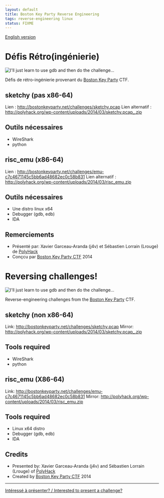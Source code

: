 ```yaml
---
layout: default
title: Boston Key Party Reverse Engineering
tags: reverse-engineering linux
status: FIXME
---
```


[English version](#english)

# Défis Rétro(ingénierie)

![I'll just learn to use gdb and then do the challenge...](https://i.imgflip.com/7ioef.jpg)

Défis de rétro-ingénierie provenant du [Boston Key Party](http://bostonkeyparty.net/) CTF.

## sketchy (pas x86-64)

Lien : http://bostonkeyparty.net/challenges/sketchy.pcap
Lien alternatif : http://polyhack.org/wp-content/uploads/2014/03/sketchy.pcap_.zip

## Outils nécessaires

* WireShark
* python

## risc\_emu (x86-64)

Lien : http://bostonkeyparty.net/challenges/emu-c7c4671145c5bb6ad48682ec0c58b831
Lien alternatif : http://polyhack.org/wp-content/uploads/2014/03/risc_emu.zip

## Outils nécessaires

* Une distro linux x64
* Debugger (gdb, edb)
* IDA

## Remerciements

* Présenté par: Xavier Garceau-Aranda (j4v) et Sébastien Lorrain (Lrouge) de [PolyHack](http://polyhack.org/)
* Conçcu par [Boston Key Party CTF](http://bostonkeyparty.net/) 2014


<a id="english"></a>

# Reversing challenges!

![I'll just learn to use gdb and then do the challenge...](https://i.imgflip.com/7ioef.jpg)

Reverse-engineering challenges from the [Boston Key Party](http://bostonkeyparty.net/) CTF.

## sketchy (non x86-64)

Link: http://bostonkeyparty.net/challenges/sketchy.pcap
Mirror: http://polyhack.org/wp-content/uploads/2014/03/sketchy.pcap_.zip

## Tools required

* WireShark
* python

## risc\_emu (X86-64)

Link: http://bostonkeyparty.net/challenges/emu-c7c4671145c5bb6ad48682ec0c58b831
Mirror: http://polyhack.org/wp-content/uploads/2014/03/risc_emu.zip

## Tools required

* Linux x64 distro
* Debugger (gdb, edb)
* IDA

## Credits

* Presented by: Xavier Garceau-Aranda (j4v) and Sébastien Lorrain (Lrouge) of [PolyHack](http://polyhack.org/)
* Created by [Boston Key Party CTF](http://bostonkeyparty.net/) 2014

<hr/>

[Intéressé à présenter? / Interested to present a challenge?](https://github.com/montrehack/montrehack.github.com/wiki/Present-at-Montrehack)
